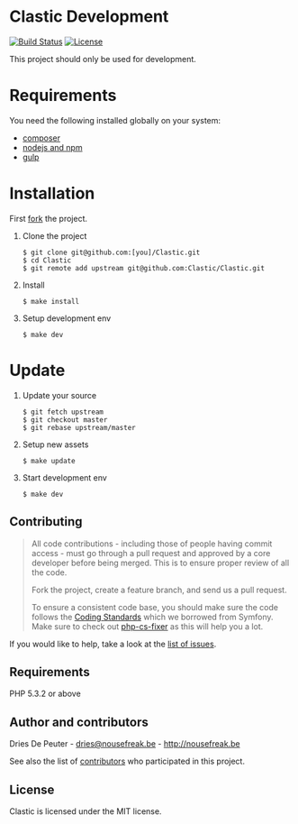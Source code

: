 Clastic Development
===================

 [![Build Status](https://img.shields.io/travis/Clastic/Clastic/master.svg?style=flat-square)](https://travis-ci.org/Clastic/Clastic)
 [![License](https://img.shields.io/badge/license-MIT-blue.svg?style=flat-square)](LICENSE)

This project should only be used for development.

# Requirements

You need the following installed globally on your system:
 - [composer](http://getcomposer.org)
 - [nodejs and npm](http://nodejs.org)
 - [gulp](http://gulpjs.com)

# Installation

First [fork](https://github.com/Clastic/Clastic/fork) the project.

1. Clone the project

    ```
    $ git clone git@github.com:[you]/Clastic.git
    $ cd Clastic
    $ git remote add upstream git@github.com:Clastic/Clastic.git
    ````

2. Install

    ```
    $ make install
    ```

3. Setup development env

    ```
    $ make dev
    ```

# Update

1. Update your source

    ```
    $ git fetch upstream
    $ git checkout master
    $ git rebase upstream/master
    ```

2. Setup new assets

    ```
    $ make update
    ```

3. Start development env

    ```
    $ make dev
    ```
Contributing
------------

> All code contributions - including those of people having commit access - must
> go through a pull request and approved by a core developer before being
> merged. This is to ensure proper review of all the code.
>
> Fork the project, create a feature branch, and send us a pull request.
>
> To ensure a consistent code base, you should make sure the code follows
> the [Coding Standards](http://symfony.com/doc/2.0/contributing/code/standards.html)
> which we borrowed from Symfony.
> Make sure to check out [php-cs-fixer](https://github.com/fabpot/PHP-CS-Fixer) as this will help you a lot.

If you would like to help, take a look at the [list of issues](http://github.com/Clastic/Clastic/issues).

Requirements
------------

PHP 5.3.2 or above

Author and contributors
-----------------------

Dries De Peuter - <dries@nousefreak.be> - <http://nousefreak.be>

See also the list of [contributors](https://github.com/Clastic/Clastic/contributors) who participated in this project.

License
-------

Clastic is licensed under the MIT license.
